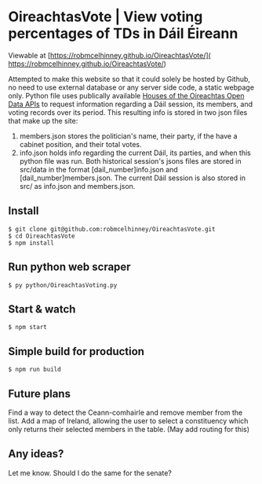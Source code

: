 # OireachtasVote | View voting percentages of TDs in Dáil Éireann

Viewable at [https://robmcelhinney.github.io/OireachtasVote/](
https://robmcelhinney.github.io/OireachtasVote/)

Attempted to make this website so that it could solely be hosted by Github, 
no need to use external database or any server side code, a static webpage only.
Python file uses publically available [Houses of the Oireachtas Open Data APIs](https://data.oireachtas.ie/) to request information regarding a Dáil session, its members, and voting records over its period. This resulting info is stored in two json files that make up the site: 
1. members.json stores the politician's name, their party, if the have a cabinet position, and their total votes. 
2. info.json holds info regarding the current Dáil, its parties, and when this python file was run.
Both historical session's jsons files are stored in src/data in the format [dail_number]info.json and [dail_number]members.json.
The current Dáil session is also stored in src/ as info.json and members.json.

## Install

    $ git clone git@github.com:robmcelhinney/OireachtasVote.git
    $ cd OireachtasVote
    $ npm install
    

## Run python web scraper

    $ py python/OireachtasVoting.py

## Start & watch

    $ npm start

## Simple build for production

    $ npm run build
    

## Future plans
Find a way to detect the Ceann-comhairle and remove member from the list.
Add a map of Ireland, allowing the user to select a constituency which only returns their selected members in the table. (May add routing for this)

## Any ideas?
Let me know. Should I do the same for the senate?
